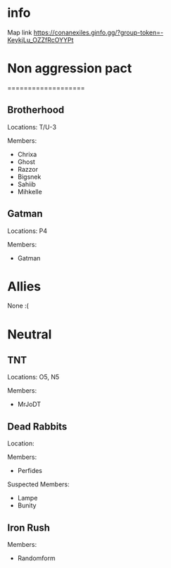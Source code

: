 # info #
Map link https://conanexiles.ginfo.gg/?group-token=-KeykjLu_OZZfRcOYYPt

# Non aggression pact #
===================

## Brotherhood ##
  Locations: T/U-3
  
  Members:
* Chrixa
* Ghost 
* Razzor 
* Bigsnek 
* Sahiib  
* Mihkelle

## Gatman ##
  Locations: P4
  
  Members:
* Gatman
    
    
# Allies #
None :(

# Neutral #

## TNT ##
Locations: O5, N5

Members: 
* MrJoDT

## Dead Rabbits ##
Location:

Members: 
* Perfides

Suspected Members: 
* Lampe 
* Bunity

## Iron Rush ##
Members: 
* Randomform
